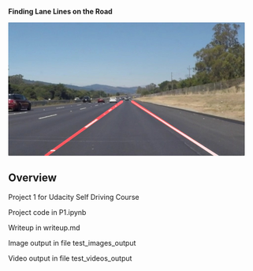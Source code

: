 
**Finding Lane Lines on the Road** 

<img src="examples/laneLines_thirdPass.jpg" width="480" alt="Combined Image" />

Overview
---
Project 1 for Udacity Self Driving Course

Project code in P1.ipynb

Writeup in writeup.md

Image output in file test_images_output

Video output in file test_videos_output
